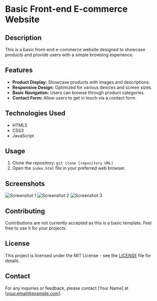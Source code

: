 # Basic Front-end E-commerce Website

## Description
This is a basic front-end e-commerce website designed to showcase products and provide users with a simple browsing experience.

## Features
- **Product Display:** Showcase products with images and descriptions.
- **Responsive Design:** Optimized for various devices and screen sizes.
- **Basic Navigation:** Users can browse through product categories.
- **Contact Form:** Allow users to get in touch via a contact form.

## Technologies Used
- HTML5
- CSS3
- JavaScript

## Usage
1. Clone the repository: `git clone [repository URL]`
2. Open the `index.html` file in your preferred web browser.

## Screenshots
![Screenshot 1](/screenshots/screenshot1.png)
![Screenshot 2](/screenshots/screenshot2.png)
![Screenshot 3](/screenshots/screenshot3.png)

## Contributing
Contributions are not currently accepted as this is a basic template. Feel free to use it for your projects.

## License
This project is licensed under the MIT License - see the [LICENSE](LICENSE) file for details.

## Contact
For any inquiries or feedback, please contact [Your Name] at [your.email@example.com].

